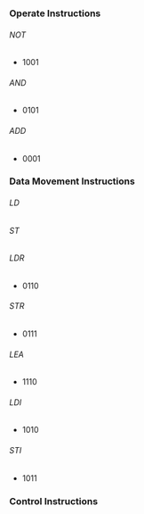 ### Operate Instructions
###### NOT
- 1001
###### AND
- 0101
###### ADD
- 0001
### Data Movement Instructions
###### LD
###### ST
###### LDR
- 0110
###### STR
- 0111
###### LEA
- 1110
###### LDI
- 1010
###### STI
- 1011
### Control Instructions
